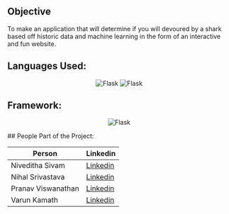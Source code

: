 ## Objective
<p>
To make an application that will determine if you will devoured by a shark based off historic data and machine learning in the form of an interactive and fun website. 
</p>

##  Languages Used:

<p align="center">
<img src="https://img.shields.io/badge/Python-FFD43B?style=for-the-badge&logo=python&logoColor=darkgreen" alt="Flask">
 <img src="https://img.shields.io/badge/JavaScript-F7DF1E?style=for-the-badge&logo=javascript&logoColor=black" alt="Flask"> 
</p>

## Framework:
<p align="center">
<img src="https://img.shields.io/badge/Flask-000000?style=for-the-badge&logo=flask&logoColor=white" alt="Flask">
</p>
## People Part of the Project:

<center>
  
  
| Person  | Linkedin |
| ------------- | ------------- |
| Niveditha Sivam  | [Linkedin](https://www.linkedin.com/in/niveditha-sivan-909915210/)  |
| Nihal Srivastava  | [Linkedin](https://www.linkedin.com/in/nihal-srivastava-7708a71b7/)  |
| Pranav Viswanathan  | [Linkedin](https://www.linkedin.com/in/pranav-viswanathan-7976711b7/)  |
| Varun Kamath  | [Linkedin](https://www.linkedin.com/in/varun-kamath-b29873198/)  |
  
  
</center>

<br>
